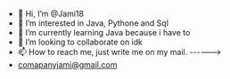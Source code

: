 - 👋 Hi, I’m @Jami18
- 👀 I’m interested in Java, Pythone and Sql
- 🌱 I’m currently learning Java because i have to
- 💞️ I’m looking to collaborate on idk
- 📫 How to reach me, just write me on my mail. ------>
- comapanyjami@gmail.com

<!---
Jami18/Jami18 is a ✨ special ✨ repository because its `README.md` (this file) appears on your GitHub profile.
You can click the Preview link to take a look at your changes.
--->
